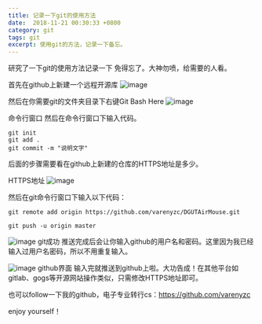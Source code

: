 ```yaml
---
title: 记录一下git的使用方法
date:  2018-11-21 00:30:33 +0800
category: git
tags: git
excerpt: 使用git的方法，记录一下备忘。
---
```


研究了一下git的使用方法记录一下 免得忘了。大神勿喷，给需要的人看。


首先在github上新建一个远程开源库
![image](https://upload-images.jianshu.io/upload_images/13517457-8251c119329ef8ee.png?imageMogr2/auto-orient/strip%7CimageView2/2/w/1240)


然后在你需要git的文件夹目录下右键Git Bash Here
![image](https://upload-images.jianshu.io/upload_images/13517457-dc6c0c1d332c9720.png?imageMogr2/auto-orient/strip%7CimageView2/2/w/1240)


命令行窗口
然后在命令行窗口下输入代码。
```
git init
git add .
git commit -m "说明文字"
```
后面的步骤需要看在github上新建的仓库的HTTPS地址是多少。


HTTPS地址
![image](https://upload-images.jianshu.io/upload_images/13517457-9627a32d247749c9.png?imageMogr2/auto-orient/strip%7CimageView2/2/w/1240)

然后在git命令行窗口下输入以下代码：
```
git remote add origin https://github.com/varenyzc/DGUTAirMouse.git

git push -u origin master
```


![image](https://upload-images.jianshu.io/upload_images/13517457-c21f8a21b388f43e.png?imageMogr2/auto-orient/strip%7CimageView2/2/w/1240)
git成功
推送完成后会让你输入github的用户名和密码。这里因为我已经输入过用户名密码，所以不用重复输入。



![image](https://upload-images.jianshu.io/upload_images/13517457-ed53f2d99ba414a9.png?imageMogr2/auto-orient/strip%7CimageView2/2/w/1240)
github界面
输入完就推送到github上啦。大功告成！在其他平台如gitlab、gogs等开源网站操作类似，只需修改HTTPS地址即可。

也可以follow一下我的github，电子专业转行cs：https://github.com/varenyzc

enjoy yourself！



